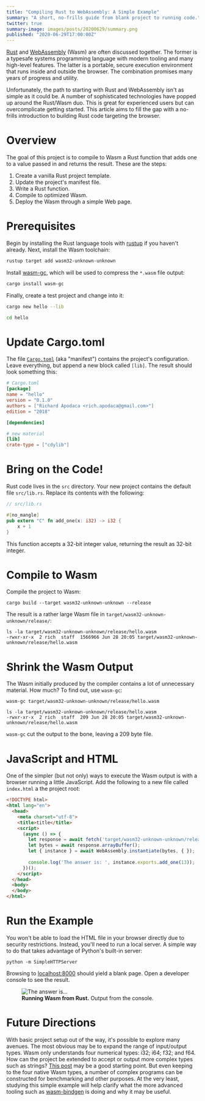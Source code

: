 ```yaml
---
title: "Compiling Rust to WebAssembly: A Simple Example"
summary: "A short, no-frills guide from blank project to running code."
twitter: true
summary-image: images/posts/20200629/summary.png
published: "2020-06-29T17:00:00Z"
---
```


[Rust](https://www.rust-lang.org) and [WebAssembly](https://webassembly.org) (Wasm) are often discussed together. The former is a typesafe systems programming language with modern tooling and many high-level features. The latter is a portable, secure execution environment that runs inside and outside the browser. The combination promises many years of progress and utility.

Unfortunately, the path to starting with Rust and WebAssembly isn't as simple as it could be. A number of sophisticated technologies have popped up around the Rust/Wasm duo. This is great for experienced users but can overcomplicate getting started. This article aims to fill the gap with a no-frills introduction to building Rust code targeting the browser.

# Overview

The goal of this project is to compile to Wasm a Rust function that adds one to a value passed in and returns the result. These are the steps:

1. Create a vanilla Rust project template.
2. Update the project's manifest file.
3. Write a Rust function.
4. Compile to optimized Wasm.
5. Deploy the Wasm through a simple Web page.

# Prerequisites

Begin by installing the Rust language tools with [rustup](https://rustup.rs) if you haven't already. Next, install the Wasm toolchain:

```bash
rustup target add wasm32-unknown-unknown
```

Install [wasm-gc](https://github.com/alexcrichton/wasm-gc), which will be used to compress the `*.wasm` file output:

```bash
cargo install wasm-gc
```

Finally, create a test project and change into it:

```bash
cargo new hello --lib

cd hello
```

# Update Cargo.toml

The file [`Cargo.toml`](http://web.mit.edu/rust-lang_v1.25/arch/amd64_ubuntu1404/share/doc/rust/html/cargo/reference/manifest.html)  (aka "manifest") contains the project's configuration. Leave everything, but append a new block called `[lib]`. The result should look something this:

```toml
# Cargo.toml
[package]
name = "hello"
version = "0.1.0"
authors = ["Richard Apodaca <rich.apodaca@gmail.com>"]
edition = "2018"

[dependencies]

# new material
[lib]
crate-type = ["cdylib"]
```

# Bring on the Code!

Rust code lives in the `src` directory. Your new project contains the default file `src/lib.rs`. Replace its contents with the following:

```rust
// src/lib.rs

#[no_mangle]
pub extern "C" fn add_one(x: i32) -> i32 {
    x + 1
}
```

This function accepts a 32-bit integer value, returning the result as 32-bit integer.

# Compile to Wasm

Compile the project to Wasm:

```console
cargo build --target wasm32-unknown-unknown --release
```

The result is a rather large Wasm file in `target/wasm32-unknown-unknown/release/`:

```console
ls -la target/wasm32-unknown-unknown/release/hello.wasm
-rwxr-xr-x  2 rich  staff  1566966 Jun 28 20:05 target/wasm32-unknown-unknown/release/hello.wasm
```

# Shrink the Wasm Output

The Wasm initially produced by the compiler contains a lot of unnecessary material. How much? To find out, use `wasm-gc`:

```console
wasm-gc target/wasm32-unknown-unknown/release/hello.wasm

ls -la target/wasm32-unknown-unknown/release/hello.wasm
-rwxr-xr-x  2 rich  staff  209 Jun 28 20:05 target/wasm32-unknown-unknown/release/hello.wasm
```

`wasm-gc` cut the output to the bone, leaving a 209 byte file.

# JavaScript and HTML

One of the simpler (but not only) ways to execute the Wasm output is with a browser running a little JavaScript. Add the following to a new file called `index.html` a the project root:

```html
<!DOCTYPE html>
<html lang="en">
  <head>
    <meta charset="utf-8">
    <title>title</title>
    <script>
      (async () => {
        let response = await fetch('target/wasm32-unknown-unknown/release/hello.wasm');
        let bytes = await response.arrayBuffer();
        let { instance } = await WebAssembly.instantiate(bytes, { });
        
        console.log('The answer is: ', instance.exports.add_one(13));
      })();
    </script>
  </head>
  <body>
  </body>
</html>
```

# Run the Example

You won't be able to load the HTML file in your browser directly due to security restrictions. Instead, you'll need to run a local server. A simple way to do that takes advantage of Python's built-in server:

```console
python -m SimpleHTTPServer
```

Browsing to [localhost:8000](http://localhost:8000) should yield a blank page. Open a developer console to see the result.

<figure>
  <img alt="The answer is..." src="/images/posts/20200629/running-wasm-from-rust.png">
  <figcaption>
    <strong>Running Wasm from Rust.</strong> Output from the console.
  </figcaption>
</figure>

# Future Directions

With basic project setup out of the way, it's possible to explore many avenues. The most obvious may be to expand the range of input/output types. Wasm only understands four numerical types: i32; i64; f32; and f64. How can the project be extended to accept or output more complex types such as strings? [This post](https://depth-first.com/articles/2020/01/13/first-steps-in-webassembly-hello-world/) may be a good starting point. But even keeping to the four native Wasm types, a number of complex programs can be constructed for benchmarking and other purposes. At the very least, studying this simple example will help clarify what the more advanced tooling such as [wasm-bindgen](https://github.com/rustwasm/wasm-bindgen) is doing and why it may be useful.


